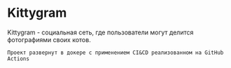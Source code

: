 #  Kittygram

Kittygram - социальная сеть, где пользователи могут делится фотографиями своих котов.

```
Проект развернут в докере с применением CI&CD реализованном на GitHub Actions
```
